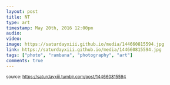 ```yaml
---
layout: post
title: NT
type: art
timestamp: May 20th, 2016 12:00pm
audio: 
video: 
image: https://saturdayxiii.github.io/media/144660815594.jpg
link: https://saturdayxiii.github.io/media/144660815594.jpg
tags: ["photo", "rambana", "photography", "art"]
comments: true
---
```

  
<small>source: https://saturdayxiii.tumblr.com/post/144660815594</small>